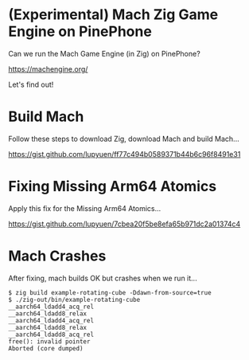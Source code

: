 # (Experimental) Mach Zig Game Engine on PinePhone

Can we run the Mach Game Engine (in Zig) on PinePhone?

https://machengine.org/

Let's find out!

# Build Mach

Follow these steps to download Zig, download Mach and build Mach...

https://gist.github.com/lupyuen/ff77c494b0589371b44b6c96f8491e31

# Fixing Missing Arm64 Atomics

Apply this fix for the Missing Arm64 Atomics...

https://gist.github.com/lupyuen/7cbea20f5be8efa65b971dc2a01374c4

# Mach Crashes

After fixing, mach builds OK but crashes when we run it...

```text
$ zig build example-rotating-cube -Ddawn-from-source=true
$ ./zig-out/bin/example-rotating-cube 
__aarch64_ldadd4_acq_rel
__aarch64_ldadd8_relax
__aarch64_ldadd4_acq_rel
__aarch64_ldadd8_relax
__aarch64_ldadd8_acq_rel
free(): invalid pointer
Aborted (core dumped)
```
